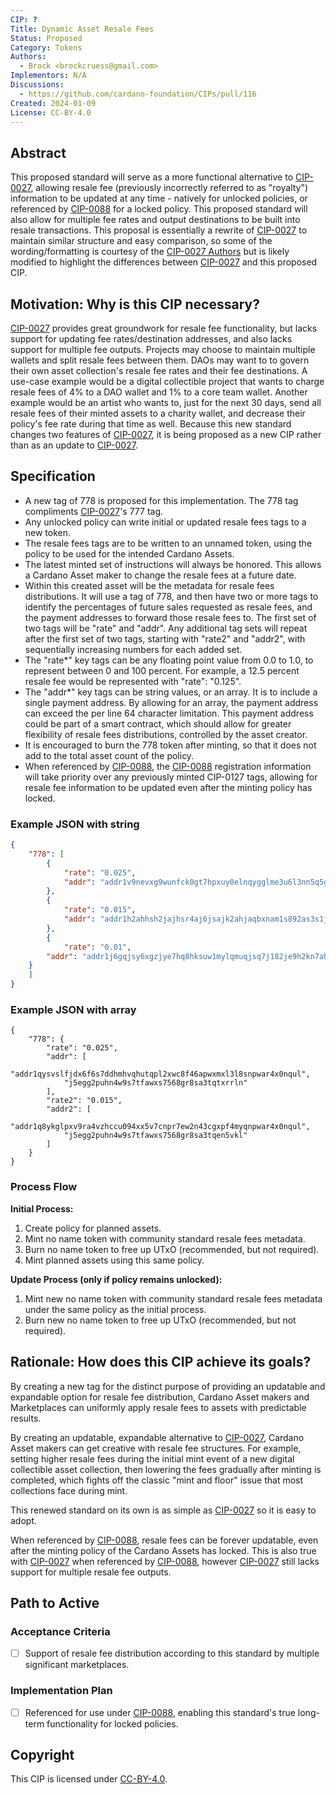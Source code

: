 ```yaml
---
CIP: ?
Title: Dynamic Asset Resale Fees
Status: Proposed
Category: Tokens
Authors:
  - Brock <brockcruess@gmail.com>
Implementors: N/A
Discussions:
  - https://github.com/cardano-foundation/CIPs/pull/116
Created: 2024-01-09
License: CC-BY-4.0
---
```


## Abstract

This proposed standard will serve as a more functional alternative to [CIP-0027](https://github.com/cardano-foundation/CIPs/tree/master/CIP-0027), allowing resale fee (previously incorrectly referred to as "royalty") information to be updated at any time - natively for unlocked policies, or referenced by [CIP-0088](https://github.com/cardano-foundation/CIPs/tree/master/CIP-0088) for a locked policy. This proposed standard will also allow for multiple fee rates and output destinations to be built into resale transactions. This proposal is essentially a rewrite of [CIP-0027](https://github.com/cardano-foundation/CIPs/tree/master/CIP-0027) to maintain similar structure and easy comparison, so some of the wording/formatting is courtesy of the [CIP-0027 Authors](https://github.com/cardano-foundation/CIPs/tree/master/CIP-0027) but is likely modified to highlight the differences between [CIP-0027](https://github.com/cardano-foundation/CIPs/tree/master/CIP-0027) and this proposed CIP.

## Motivation: Why is this CIP necessary?

[CIP-0027](https://github.com/cardano-foundation/CIPs/tree/master/CIP-0027) provides great groundwork for resale fee functionality, but lacks support for updating fee rates/destination addresses, and also lacks support for multiple fee outputs. Projects may choose to maintain multiple wallets and split resale fees between them. DAOs may want to to govern their own asset collection's resale fee rates and their fee destinations. A use-case example would be a digital collectible project that wants to charge resale fees of 4% to a DAO wallet and 1% to a core team wallet. Another example would be an artist who wants to, just for the next 30 days, send all resale fees of their minted assets to a charity wallet, and decrease their policy's fee rate during that time as well. Because this new standard changes two features of [CIP-0027](https://github.com/cardano-foundation/CIPs/tree/master/CIP-0027), it is being proposed as a new CIP rather than as an update to [CIP-0027](https://github.com/cardano-foundation/CIPs/tree/master/CIP-0027).

## Specification

- A new tag of 778 is proposed for this implementation. The 778 tag compliments [CIP-0027](https://github.com/cardano-foundation/CIPs/tree/master/CIP-0027)'s 777 tag.
- Any unlocked policy can write initial or updated resale fees tags to a new token.
- The resale fees tags are to be written to an unnamed token, using the policy to be used for the intended Cardano Assets.
- The latest minted set of instructions will always be honored. This allows a Cardano Asset maker to change the resale fees at a future date.
- Within this created asset will be the metadata for resale fees distributions.  It will use a tag of 778, and then have two or more tags to identify the percentages of future sales requested as resale fees, and the payment addresses to forward those resale fees to. The first set of two tags will be "rate" and "addr". Any additional tag sets will repeat after the first set of two tags, starting with "rate2" and "addr2", with sequentially increasing numbers for each added set.
- The "rate*" key tags can be any floating point value from 0.0 to 1.0, to represent between 0 and 100 percent. For example, a 12.5 percent resale fee would be represented with "rate": "0.125".
- The "addr*" key tags can be string values, or an array. It is to include a single payment address. By allowing for an array, the payment address can exceed the per line 64 character limitation. This payment address could be part of a smart contract, which should allow for greater flexibility of resale fees distributions, controlled by the asset creator.
- It is encouraged to burn the 778 token after minting, so that it does not add to the total asset count of the policy.
- When referenced by [CIP-0088](https://github.com/cardano-foundation/CIPs/tree/master/CIP-0088), the [CIP-0088](https://github.com/cardano-foundation/CIPs/tree/master/CIP-0088) registration information will take priority over any previously minted CIP-0127 tags, allowing for resale fee information to be updated even after the minting policy has locked.


### Example JSON with string

```json
{
    "778": [
        {
            "rate": "0.025",
            "addr": "addr1v9nevxg9wunfck0gt7hpxuy0elnqygglme3u6l3nn5q5gnq5dc9un"
        },
        {
            "rate": "0.015",
            "addr": "addr1h2ahhsh2jajhsr4aj6jsajk2ahjaqbxnam1s892as3s1js6qx9kw"
        },
        {
     		"rate": "0.01",
		"addr": "addr1j6gqjsy6xgzjye7hq8hksuw1mylqmuqjsq7j182je9h2kn7ah5aj"
	}
    ]
}
```

### Example JSON with array

```
{
	"778": {
		"rate": "0.025",
		"addr": [
			"addr1qysvslfjdx6f6s7ddhmhvqhutqpl2xwc8f46apwxmxl3l8snpwar4x0nqul",
			"j5egg2puhn4w9s7tfawxs7568gr8sa3tqtxrrln"
		],
  		"rate2": "0.015",
		"addr2": [
			"addr1q8ykglpxv9ra4vzhccu094xx5v7cnpr7ew2n43cgxpf4myqnpwar4x0nqul",
			"j5egg2puhn4w9s7tfawxs7568gr8sa3tqen5vkl"
		]
	}
}
```

### Process Flow

**Initial Process:**
1) Create policy for planned assets.
2) Mint no name token with community standard resale fees metadata.
3) Burn no name token to free up UTxO (recommended, but not required).
4) Mint planned assets using this same policy.

**Update Process (only if policy remains unlocked):**
1) Mint new no name token with community standard resale fees metadata under the same policy as the initial process.
2) Burn new no name token to free up UTxO (recommended, but not required).

## Rationale: How does this CIP achieve its goals?

By creating a new tag for the distinct purpose of providing an updatable and expandable option for resale fee distribution, Cardano Asset makers and Marketplaces can uniformly apply resale fees to assets with predictable results.

By creating an updatable, expandable alternative to [CIP-0027](https://github.com/cardano-foundation/CIPs/tree/master/CIP-0027), Cardano Asset makers can get creative with resale fee structures. For example, setting higher resale fees during the initial mint event of a new digital collectible asset collection, then lowering the fees gradually after minting is completed, which fights off the classic "mint and floor" issue that most collections face during mint.

This renewed standard on its own is as simple as [CIP-0027](https://github.com/cardano-foundation/CIPs/tree/master/CIP-0027) so it is easy to adopt.

When referenced by [CIP-0088](https://github.com/cardano-foundation/CIPs/tree/master/CIP-0088), resale fees can be forever updatable, even after the minting policy of the Cardano Assets has locked. This is also true with [CIP-0027](https://github.com/cardano-foundation/CIPs/tree/master/CIP-0027) when referenced by [CIP-0088](https://github.com/cardano-foundation/CIPs/tree/master/CIP-0088), however [CIP-0027](https://github.com/cardano-foundation/CIPs/tree/master/CIP-0027) still lacks support for multiple resale fee outputs.

## Path to Active

### Acceptance Criteria

- [ ] Support of resale fee distribution according to this standard by multiple significant marketplaces.

### Implementation Plan

- [ ] Referenced for use under [CIP-0088](https://github.com/cardano-foundation/CIPs/tree/master/CIP-0088), enabling this standard's true long-term functionality for locked policies.

## Copyright

This CIP is licensed under [CC-BY-4.0](https://creativecommons.org/licenses/by/4.0/legalcode).

